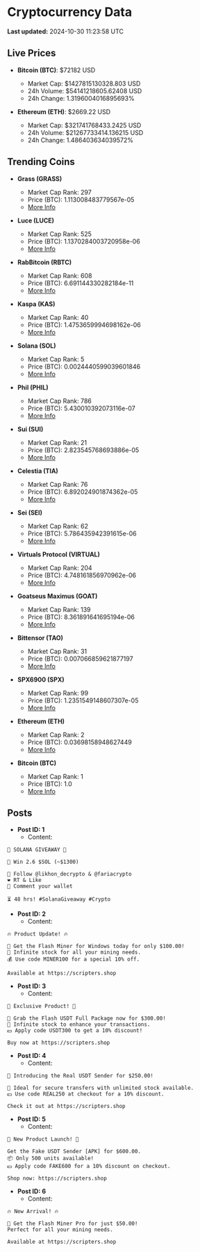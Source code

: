 # Cryptocurrency Data

**Last updated:** 2024-10-30 11:23:58 UTC

## Live Prices
- **Bitcoin (BTC)**: $72182 USD
  - Market Cap: $1427815130328.803 USD
  - 24h Volume: $54141218605.62408 USD
  - 24h Change: 1.3196004016895693%

- **Ethereum (ETH)**: $2669.22 USD
  - Market Cap: $321741768433.2425 USD
  - 24h Volume: $21267733414.136215 USD
  - 24h Change: 1.486403634039572%

## Trending Coins
- **Grass (GRASS)**
  - Market Cap Rank: 297
  - Price (BTC): 1.113008483779567e-05
  - [More Info](https://www.coingecko.com/en/coins/grass)

- **Luce (LUCE)**
  - Market Cap Rank: 525
  - Price (BTC): 1.1370284003720958e-06
  - [More Info](https://www.coingecko.com/en/coins/luce)

- **RabBitcoin (RBTC)**
  - Market Cap Rank: 608
  - Price (BTC): 6.691144330282184e-11
  - [More Info](https://www.coingecko.com/en/coins/rabbitcoin)

- **Kaspa (KAS)**
  - Market Cap Rank: 40
  - Price (BTC): 1.4753659994698162e-06
  - [More Info](https://www.coingecko.com/en/coins/kaspa)

- **Solana (SOL)**
  - Market Cap Rank: 5
  - Price (BTC): 0.0024440599039601846
  - [More Info](https://www.coingecko.com/en/coins/solana)

- **Phil (PHIL)**
  - Market Cap Rank: 786
  - Price (BTC): 5.430010392073116e-07
  - [More Info](https://www.coingecko.com/en/coins/phil)

- **Sui (SUI)**
  - Market Cap Rank: 21
  - Price (BTC): 2.823545768693886e-05
  - [More Info](https://www.coingecko.com/en/coins/sui)

- **Celestia (TIA)**
  - Market Cap Rank: 76
  - Price (BTC): 6.892024901874362e-05
  - [More Info](https://www.coingecko.com/en/coins/celestia)

- **Sei (SEI)**
  - Market Cap Rank: 62
  - Price (BTC): 5.786435942391615e-06
  - [More Info](https://www.coingecko.com/en/coins/sei)

- **Virtuals Protocol (VIRTUAL)**
  - Market Cap Rank: 204
  - Price (BTC): 4.748161856970962e-06
  - [More Info](https://www.coingecko.com/en/coins/virtual-protocol)

- **Goatseus Maximus (GOAT)**
  - Market Cap Rank: 139
  - Price (BTC): 8.361891641695194e-06
  - [More Info](https://www.coingecko.com/en/coins/goatseus-maximus)

- **Bittensor (TAO)**
  - Market Cap Rank: 31
  - Price (BTC): 0.007066859621877197
  - [More Info](https://www.coingecko.com/en/coins/bittensor)

- **SPX6900 (SPX)**
  - Market Cap Rank: 99
  - Price (BTC): 1.2351549148607307e-05
  - [More Info](https://www.coingecko.com/en/coins/spx6900)

- **Ethereum (ETH)**
  - Market Cap Rank: 2
  - Price (BTC): 0.03698158948627449
  - [More Info](https://www.coingecko.com/en/coins/ethereum)

- **Bitcoin (BTC)**
  - Market Cap Rank: 1
  - Price (BTC): 1.0
  - [More Info](https://www.coingecko.com/en/coins/bitcoin)

## Posts
- **Post ID: 1**
  - Content:
```
🚀 SOLANA GIVEAWAY 🚀

🎁 Win 2.6 $SOL (~$1300)

🤝 Follow @likhon_decrypto & @fariacrypto
❤️ RT & Like
💬 Comment your wallet

⏳ 48 hrs! #SolanaGiveaway #Crypto
```

- **Post ID: 2**
  - Content:
```
🔥 Product Update! 🔥

🚀 Get the Flash Miner for Windows today for only $100.00!
🔋 Infinite stock for all your mining needs.
💰 Use code MINER100 for a special 10% off.

Available at https://scripters.shop
```

- **Post ID: 3**
  - Content:
```
🎁 Exclusive Product! 🎁

💸 Grab the Flash USDT Full Package now for $300.00!
🎉 Infinite stock to enhance your transactions.
💵 Apply code USDT300 to get a 10% discount!

Buy now at https://scripters.shop
```

- **Post ID: 4**
  - Content:
```
💎 Introducing the Real USDT Sender for $250.00!

💼 Ideal for secure transfers with unlimited stock available.
💵 Use code REAL250 at checkout for a 10% discount.

Check it out at https://scripters.shop
```

- **Post ID: 5**
  - Content:
```
🚀 New Product Launch! 🚀

Get the Fake USDT Sender [APK] for $600.00.
📦 Only 500 units available!
💵 Apply code FAKE600 for a 10% discount on checkout.

Shop now: https://scripters.shop
```

- **Post ID: 6**
  - Content:
```
🔥 New Arrival! 🔥

💸 Get the Flash Miner Pro for just $50.00!
Perfect for all your mining needs.

Available at https://scripters.shop
```

